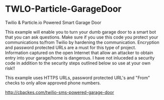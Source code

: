 # TWLO-Particle-GarageDoor
Twilio &amp; Particle.io Powered Smart Garage Door

This example will enable you to turn your dumb garage door to a smart bot that you can ask questions.
Make sure if you use this code you protect your communications to/from Twilio by hardening the communication. Encryption and password protected URLs are a must for this type of project. Information captured on the open Internet that allow an attacker to obtain entry into your garage/home is dangerous. I have not inluceded a security code in addition to the security steps outlined below so use at your own risk!!

This example uses HTTPS URLs, password protected URL's and "From" checks to only allow approved phone numbers. 

http://cbackes.com/twilio-sms-powered-garage-door

